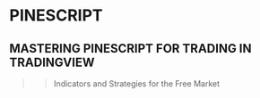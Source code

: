 # PINESCRIPT

## MASTERING PINESCRIPT FOR TRADING IN TRADINGVIEW
>> Indicators and Strategies for the Free Market
